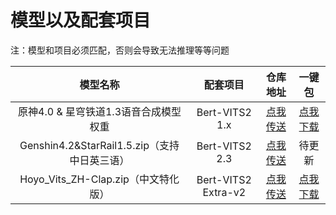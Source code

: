 # 模型以及配套项目

注：模型和项目必须匹配，否则会导致无法推理等等问题

|                   模型名称                   |      配套项目       |                           仓库地址                           |                            一键包                            |
| :------------------------------------------: | :-----------------: | :----------------------------------------------------------: | :----------------------------------------------------------: |
|    原神4.0 & 星穹铁道1.3语音合成模型权重     |   Bert-VITS2 1.x    | [点我传送](https://github.com/fishaudio/Bert-VITS2/releases/tag/1.0.1) | [点我下载](https://pan.ai-hobbyist.org/d/InferPack/Vits/%E5%8E%9F%E7%A5%9E%26%E6%98%9F%E7%A9%B9%E9%93%81%E9%81%93%E8%AF%AD%E9%9F%B3%E5%90%88%E6%88%9020231223.zip) |
| Genshin4.2&StarRail1.5.zip（支持中日英三语） |   Bert-VITS2 2.3    | [点我传送](https://github.com/fishaudio/Bert-VITS2/releases/tag/v2.3) |                             待更新                             |
|     Hoyo_Vits_ZH-Clap.zip（中文特化版）      | Bert-VITS2 Extra-v2 | [点我传送](https://github.com/fishaudio/Bert-VITS2/releases/tag/Extra-v2) |                             [点我下载](https://pan.ai-hobbyist.org/d/InferPack/Vits/Bert-VITS2-Extra-v2.zip)                             |


